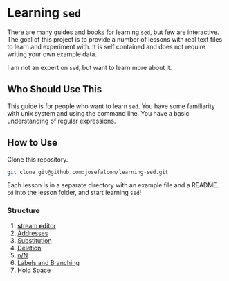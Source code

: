 # Learning `sed`

There are many guides and books for learning `sed`, but few are
interactive. The goal of this project is to provide a number of
lessons with real text files to learn and experiment with. It is
self contained and does not require writing your own example
data.

I am not an expert on `sed`, but want to learn more about it.

## Who Should Use This

This guide is for people who want to learn `sed`. You have some
familiarity with unix system and using the command line. You
have a basic understanding of regular expressions.

## How to Use

Clone this repository.

```sh
git clone git@github.com:josefalcon/learning-sed.git
```

Each lesson is in a separate directory with an example file and
a README. `cd` into the lesson folder, and start learning `sed`!

### Structure

1. [<b>s</b>tream <b>ed</b>itor](https://github.com/josefalcon/learning-sed/tree/master/lesson1)
2. [Addresses](https://github.com/josefalcon/learning-sed/tree/master/lesson2)
3. [Substitution](https://github.com/josefalcon/learning-sed/tree/master/lesson3)
4. [Deletion]()
5. [n/N]() 
6. [Labels and Branching]()
7. [Hold Space]()
